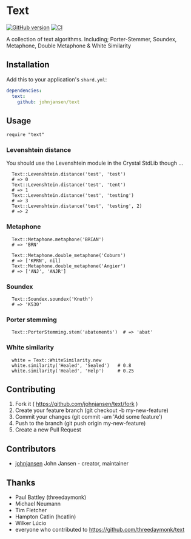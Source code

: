 # Text

[![GitHub version](https://badge.fury.io/gh/johnjansen%2Ftext.svg)](http://badge.fury.io/gh/johnjansen%2Ftext)
[![CI](https://travis-ci.org/johnjansen/text.svg?branch=master)](https://travis-ci.org/johnjansen/text)

A collection of text algorithms. Including; Porter-Stemmer, Soundex, Metaphone, Double Metaphone & White Similarity

## Installation


Add this to your application's `shard.yml`:

```yaml
dependencies:
  text:
    github: johnjansen/text
```


## Usage


```crystal
require "text"
```

### Levenshtein distance
You should use the Levenshtein module in the Crystal StdLib though ...
```
  Text::Levenshtein.distance('test', 'test')
  # => 0
  Text::Levenshtein.distance('test', 'tent')
  # => 1
  Text::Levenshtein.distance('test', 'testing')
  # => 3
  Text::Levenshtein.distance('test', 'testing', 2)
  # => 2
```
### Metaphone
```
  Text::Metaphone.metaphone('BRIAN')
  # => 'BRN'

  Text::Metaphone.double_metaphone('Coburn')
  # => ['KPRN', nil]
  Text::Metaphone.double_metaphone('Angier')
  # => ['ANJ', 'ANJR']
```
### Soundex
```
  Text::Soundex.soundex('Knuth')
  # => 'K530'
```
### Porter stemming
```
  Text::PorterStemming.stem('abatements')  # => 'abat'
```
### White similarity
```
  white = Text::WhiteSimilarity.new
  white.similarity('Healed', 'Sealed')   # 0.8
  white.similarity('Healed', 'Help')     # 0.25

```

## Contributing

1. Fork it ( https://github.com/johnjansen/text/fork )
2. Create your feature branch (git checkout -b my-new-feature)
3. Commit your changes (git commit -am 'Add some feature')
4. Push to the branch (git push origin my-new-feature)
5. Create a new Pull Request

## Contributors

- [johnjansen](https://github.com/johnjansen) John Jansen - creator, maintainer

## Thanks

- Paul Battley (threedaymonk)
- Michael Neumann
- Tim Fletcher
- Hampton Catlin (hcatlin)
- Wilker Lúcio
- everyone who contributed to https://github.com/threedaymonk/text
